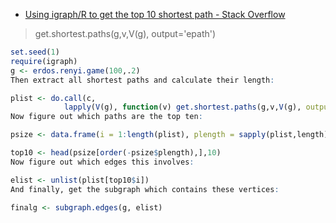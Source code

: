 * [Using igraph/R to get the top 10 shortest path - Stack Overflow ](https://stackoverflow.com/questions/32873689/using-igraph-r-to-get-the-top-10-shortest-path)


> get.shortest.paths(g,v,V(g), output='epath')

```r
set.seed(1)
require(igraph)
g <- erdos.renyi.game(100,.2)
Then extract all shortest paths and calculate their length:

plist <- do.call(c,
            lapply(V(g), function(v) get.shortest.paths(g,v,V(g), output='epath')$epath))
Now figure out which paths are the top ten:

psize <- data.frame(i = 1:length(plist), plength = sapply(plist,length))

top10 <- head(psize[order(-psize$plength),],10)
Now figure out which edges this involves:

elist <- unlist(plist[top10$i])
And finally, get the subgraph which contains these vertices:

finalg <- subgraph.edges(g, elist)
```